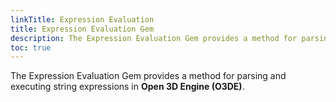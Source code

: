 ```yaml
---
linkTitle: Expression Evaluation
title: Expression Evaluation Gem
description: The Expression Evaluation Gem provides a method for parsing and executing string expressions in Open 3D Engine (O3DE).
toc: true
---
```


The Expression Evaluation Gem provides a method for parsing and executing string expressions in **Open 3D Engine (O3DE)**.
